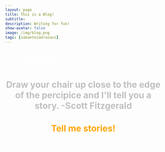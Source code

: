 ```yaml
---
layout: page
title: This is a Blog! 
subtitle: 
description: Writing for fun!
show-avatar: false
image: /img/blog.png
tags: [sabaetezadrazavi]
---
```


<style>{color:White;}</style>
 <h1> {{ subtitle }} </h1>
<style>H1{color:White;}</style>
<style>H2{color:White;}</style>
<style>H3{color:White;}</style>
<style>p{color:White;}</style>



<style>{color:White;}</style>
 
<style>H1{color:White;}</style>
<style>H2{color:White;}</style>
<style>H3{color:White;}</style>
<style>p{color:White;}</style>



<h1 align="center"> <p style="color:silver;"> Draw your chair up close to the edge of the percipice and I'll tell you a story. -Scott Fitzgerald </p> </h1>


<h1 align="center"> <p style="color:orange;"> Tell me stories! </p> </h1>


This page is under construction!!
